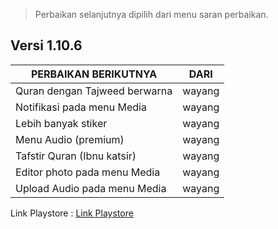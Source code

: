 
> Perbaikan selanjutnya dipilih dari menu saran perbaikan.
## **Versi 1.10.6** 
 
| PERBAIKAN BERIKUTNYA          | DARI   |
| ----------------------------- | ------ |
| Quran dengan Tajweed berwarna | wayang |
| Notifikasi pada menu Media    | wayang |
| Lebih banyak stiker           | wayang |
| Menu Audio (premium)          | wayang |
| Tafstir Quran (Ibnu katsir)   | wayang |
| Editor photo pada menu Media  | wayang |
| Upload Audio pada menu Media  | wayang |
 

 Link Playstore : [Link Playstore](https://play.google.com/store/apps/details?id=com.flagodna.mtaoneversi2)
